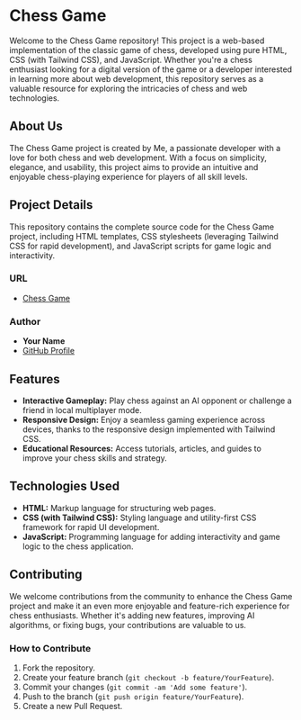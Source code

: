 # Chess Game

Welcome to the Chess Game repository! This project is a web-based implementation of the classic game of chess, developed using pure HTML, CSS (with Tailwind CSS), and JavaScript. Whether you're a chess enthusiast looking for a digital version of the game or a developer interested in learning more about web development, this repository serves as a valuable resource for exploring the intricacies of chess and web technologies.

## About Us

The Chess Game project is created by Me, a passionate developer with a love for both chess and web development. With a focus on simplicity, elegance, and usability, this project aims to provide an intuitive and enjoyable chess-playing experience for players of all skill levels.

## Project Details

This repository contains the complete source code for the Chess Game project, including HTML templates, CSS stylesheets (leveraging Tailwind CSS for rapid development), and JavaScript scripts for game logic and interactivity.

### URL

- [Chess Game](https://darshitdudhaiya.github.io/Chess)

### Author

- **Your Name**
- [GitHub Profile](https://github.com/darshitdudhaiya)

## Features

- **Interactive Gameplay:** Play chess against an AI opponent or challenge a friend in local multiplayer mode.
- **Responsive Design:** Enjoy a seamless gaming experience across devices, thanks to the responsive design implemented with Tailwind CSS.
- **Educational Resources:** Access tutorials, articles, and guides to improve your chess skills and strategy.

## Technologies Used

- **HTML:** Markup language for structuring web pages.
- **CSS (with Tailwind CSS):** Styling language and utility-first CSS framework for rapid UI development.
- **JavaScript:** Programming language for adding interactivity and game logic to the chess application.

## Contributing

We welcome contributions from the community to enhance the Chess Game project and make it an even more enjoyable and feature-rich experience for chess enthusiasts. Whether it's adding new features, improving AI algorithms, or fixing bugs, your contributions are valuable to us.

### How to Contribute

1. Fork the repository.
2. Create your feature branch (`git checkout -b feature/YourFeature`).
3. Commit your changes (`git commit -am 'Add some feature'`).
4. Push to the branch (`git push origin feature/YourFeature`).
5. Create a new Pull Request.

